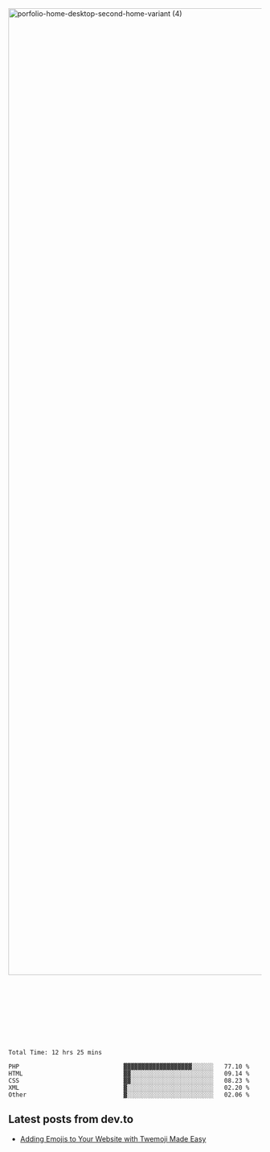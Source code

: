 <img width="1920" alt="porfolio-home-desktop-second-home-variant (4)" src="https://user-images.githubusercontent.com/44812120/231556360-1ee1d327-1a45-4bda-a93d-dd32a34149e4.png">
 
 
 
 
 
 <br><br><br><br><br><br><br>
<!--START_SECTION:waka-->

```text
Total Time: 12 hrs 25 mins

PHP                             ▓▓▓▓▓▓▓▓▓▓▓▓▓▓▓▓▓▓▓░░░░░░   77.10 %
HTML                            ▓▓░░░░░░░░░░░░░░░░░░░░░░░   09.14 %
CSS                             ▓▓░░░░░░░░░░░░░░░░░░░░░░░   08.23 %
XML                             ▓░░░░░░░░░░░░░░░░░░░░░░░░   02.20 %
Other                           ▓░░░░░░░░░░░░░░░░░░░░░░░░   02.06 %
```

<!--END_SECTION:waka-->

## Latest posts from dev.to
<!-- MEDIUM-STORY-LIST:START -->
- [Adding Emojis to Your Website with Twemoji Made Easy](https://dev.to/danielsebesta/adding-emojis-to-your-website-with-twemoji-made-easy-mc8)
<!-- MEDIUM-STORY-LIST:END -->

